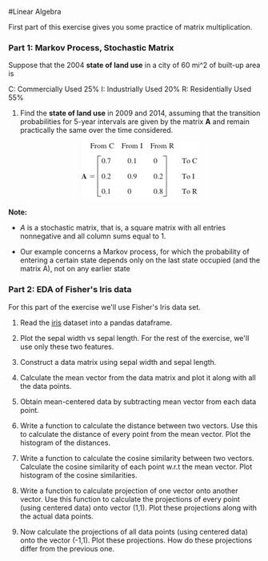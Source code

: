 #Linear Algebra

First part of this exercise gives you some practice of matrix multiplication.

### Part 1: Markov Process, Stochastic Matrix

Suppose that the 2004 **state of land use** in a city of 60 mi^2 of built-up area is

C: Commercially Used 25%
I: Industrially Used 20%
R: Residentially Used 55%

1. Find the **state of land use** in 2009 and 2014, assuming that the transition
   probabilities for 5-year intervals are given by the matrix **A** and
   remain practically the same over the time considered.

   <div align="center">
    <img src="images/transition_matix_A.png">
   </div>

**Note:**
- _A_ is a stochastic matrix, that is, a square matrix with all entries
 nonnegative and all  column sums equal to 1.

- Our example concerns a Markov process, for which the probability of entering
  a certain state depends only on the last state occupied (and the matrix A),
  not on any earlier state


### Part 2: EDA of Fisher's Iris data

For this part of the exercise we'll use Fisher's Iris data set.

1. Read the [iris](data/iris.txt) dataset into a pandas dataframe.

2. Plot the sepal width vs sepal length. For the rest of the exercise,
   we'll use only these two features.

3. Construct a data matrix using sepal width and sepal length.

4. Calculate the mean vector from the data matrix and plot it along with all the data points.

5. Obtain mean-centered data by subtracting mean vector from each data point.

6. Write a function to calculate the distance between two vectors. Use this to calculate the distance of every point from the mean vector. Plot the histogram of the distances.

7. Write a function to calculate the cosine similarity between two vectors. Calculate the cosine similarity of each point w.r.t the mean vector. Plot histogram of the cosine similarities.

8. Write a function to calculate projection of one vector onto another vector. Use this function to calculate the projections of every point (using centered data) onto vector (1,1). Plot these projections along with the actual data points.

9. Now calculate the projections of all data points (using centered data) onto the vector (-1,1). Plot these projections. How do these projections differ from the previous one.

